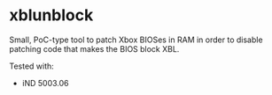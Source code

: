 # xblunblock

Small, PoC-type tool to patch Xbox BIOSes in RAM in order to disable patching code that makes the BIOS block XBL.


Tested with:
- iND 5003.06

